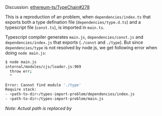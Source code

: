 Discussion: [ethereum-ts/TypeChain#278](https://github.com/ethereum-ts/TypeChain/issues/278)

This is a reproduction of an problem, when `dependencies/index.ts` that exports both a type defination file (`dependencies/type.d.ts`) and a typescript file (`const.ts`), is imported in `main.ts`.

Typescript compiler generates `main.js`, `dependencies/const.js` and `dependencies/index.js` that exports (`./const` and `./type`). But since `dependencies/type` is not resolved by node js, we get following error when doing `node main.js`:

```sh
$ node main.js
internal/modules/cjs/loader.js:969
  throw err;
  ^

Error: Cannot find module './type'
Require stack:
- <path-to-dir>/types-import-problem/dependencies/index.js
- <path-to-dir>/types-import-problem/main.js
```

_Note: Actual path is replaced by <path-to-dir>_
